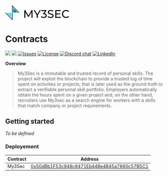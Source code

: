 <img src="../docs/imgs/my3sec-logo.png" width="40%" alt='My3Sec'/>

# Contracts

![](https://img.shields.io/badge/Ethereum-3C3C3D?style=flat-square&logo=Ethereum&logoColor=618bf3)
![](https://img.shields.io/badge/Solidity-^0.6.0-e6e6e6?style=flat-square&logo=solidity&logoColor=black?labelColor=e6e6e6)
<a href="https://github.com/vaimee/my3sec/issues" target="_blank"><img src="https://img.shields.io/github/issues/vaimee/my3sec.svg?style=flat-square" alt="Issues" /></a>
<a href="https://github.com/vaimee/my3sec/blob/main/LICENSE" target="_blank"><img src="https://img.shields.io/github/license/vaimee/my3sec.svg?style=flat-square" alt="License" /></a>
<a href="https://discord.gg/B7WZswnH" target="_blank"><img src="https://img.shields.io/badge/Discord-7289DA?style=flat-square&logo=discord&logoColor=white&label=desmo" alt="Discord chat" /></a>
<a href="https://www.linkedin.com/company/vaimee/" target="_blank"><img src="https://img.shields.io/badge/-LinkedIn-black.svg?style=flat-square&logo=linkedin&color=blue" alt="LinkedIn" /></a>

**Overview**

> My3Sec is a immutable and trusted record of personal skills. The project will exploit the blockchain to provide a trusted log of time spent on activities or projects, that is later used as the ground truth to extract a verifiable personal skill portfolio. Employers automatically obtain the hours spent on a given project and, on the other hand, recruiters use My3sec as a search engine for workers with a skills that match company or project requirements.

## Getting started

_To be defined_

### Deployement

| Contract | Address                                                                                                                                           |
| -------- | ------------------------------------------------------------------------------------------------------------------------------------------------- |
| My3Sec   | [0x50dBb1F53c948c8471Eb44Be4B45a7860c57B5C1](https://blockscout-bellecour.iex.ec/address/0x50dBb1F53c948c8471Eb44Be4B45a7860c57B5C1/transactions) |
